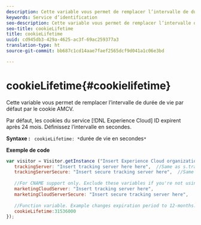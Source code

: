 ```yaml
---
description: Cette variable vous permet de remplacer l’intervalle de durée de vie par défaut par le cookie AMCV.
keywords: Service d’identification
seo-description: Cette variable vous permet de remplacer l’intervalle de durée de vie par défaut par le cookie AMCV.
seo-title: cookieLifetime
title: cookieLifetime
uuid: cd945db3-429a-4625-ac3f-69ac259377a3
translation-type: ht
source-git-commit: bb687c1cd14aae7faef2565dcf9d041a1c06e3bd

---
```



# cookieLifetime{#cookielifetime}

Cette variable vous permet de remplacer l’intervalle de durée de vie par défaut par le cookie AMCV.

Par défaut, les cookies du service [!DNL Experience Cloud] ID expirent après 24 mois. Définissez l’intervalle en secondes.

**Syntaxe :** ` cookieLifetime: *`durée de vie en secondes`*`

**Exemple de code**

```js
var visitor = Visitor.getInstance ("Insert Experience Cloud organization ID here",{ 
   trackingServer: "Insert tracking server here here",  //Same as s.trackingServer 
   trackingServerSecure: "Insert secure tracking server here",  //Same as s.trackingServerSecure 
 
   //For CNAME support only. Exclude these variables if you're not using CNAME 
   marketingCloudServer: "Insert tracking server here", 
   marketingCloudServerSecure: "Insert secure tracking server here", 
 
   //Function variable. Example changes expiration period to 12-months. 
   cookieLifetime:31536000 
});
```


